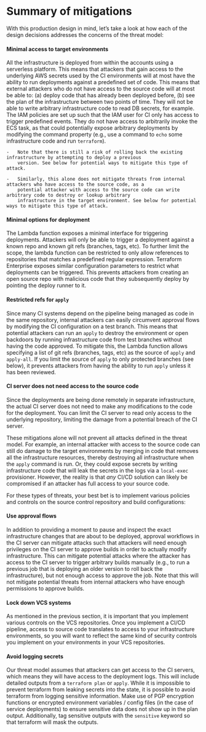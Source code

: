 # Summary of mitigations

With this production design in mind, let’s take a look at how each of the design decisions addresses the concerns of the
threat model:

<div className="dlist">

#### Minimal access to target environments

All the infrastructure is deployed from within the accounts using a serverless platform. This means that attackers
that gain access to the underlying AWS secrets used by the CI environments will at most have the ability to run
deployments against a predefined set of code. This means that external attackers who do not have access to the source
code will at most be able to: (a) deploy code that has already been deployed before, (b) see the plan of the
infrastructure between two points of time. They will not be able to write arbitrary infrastructure code to read DB
secrets, for example. The IAM policies are set up such that the IAM user for CI only has
access to trigger predefined events. They do not have access to arbitrarily invoke the ECS task, as that could
potentially expose arbitrary deployments by modifying the command property (e.g., use a command to `echo` some
infrastructure code and run `terraform`).

</div>

    -   Note that there is still a risk of rolling back the existing infrastructure by attempting to deploy a previous
        version. See below for potential ways to mitigate this type of attack.

    -   Similarly, this alone does not mitigate threats from internal attackers who have access to the source code, as a
        potential attacker with access to the source code can write arbitrary code to destroy or lookup arbitrary
        infrastructure in the target environment. See below for potential ways to mitigate this type of attack.

<div className="dlist">

#### Minimal options for deployment

The Lambda function exposes a minimal interface for triggering deployments. Attackers will only be able to trigger a
deployment against a known repo and known git refs (branches, tags, etc). To further limit the scope, the lambda
function can be restricted to only allow references to repositories that matches a predefined regular expression.
Terraform Enterprise exposes similar configuration parameters to restrict what deployments can be triggered. This
prevents attackers from creating an open source repo with malicious code that they subsequently deploy by pointing the
deploy runner to it.

#### Restricted refs for `apply`

Since many CI systems depend on the pipeline being managed as code in the same repository, internal attackers can
easily circumvent approval flows by modifying the CI configuration on a test branch. This means that potential
attackers can run an `apply` to destroy the environment or open backdoors by running infrastructure code from test
branches without having the code approved. To mitigate this, the Lambda function allows specifying a list of git refs
(branches, tags, etc) as the source of `apply` and `apply-all`. If you limit the source of `apply` to only protected
branches (see below), it prevents attackers from having the ability to run `apply` unless it has been reviewed.

#### CI server does not need access to the source code

Since the deployments are being done remotely in separate infrastructure, the actual CI server does not need to make
any modifications to the code for the deployment. You can limit the CI server to read only access to the underlying
repository, limiting the damage from a potential breach of the CI server.

</div>

These mitigations alone will not prevent all attacks defined in the threat model. For example, an internal
attacker with access to the source code can still do damage to the target environments by merging in code that removes
all the infrastructure resources, thereby destroying all infrastructure when the `apply` command is run. Or, they could
expose secrets by writing infrastructure code that will leak the secrets in the logs via a `local-exec` provisioner.
However, the reality is that _any_ CI/CD solution can likely be compromised if an attacker has full access to your source code.

For these types of threats, your best bet is to implement various policies and controls on the source control repository
and build configurations:

<div className="dlist">

#### Use approval flows

In addition to providing a moment to pause and inspect the exact infrastructure changes that are about to be deployed,
approval workflows in the CI server can mitigate attacks such that attackers will need enough privileges on the CI
server to approve builds in order to actually modify infrastructure. This can mitigate potential attacks where the
attacker has access to the CI server to trigger arbitrary builds manually (e.g., to run a previous job that is deploying
an older version to roll back the infrastructure), but not enough access to approve the job. Note that this will not
mitigate potential threats from internal attackers who have enough permissions to approve builds.

#### Lock down VCS systems

As mentioned in the previous section, it is important that you implement various controls on the VCS repositories.
Once you implement a CI/CD pipeline, access to source code translates to access to your infrastructure environments,
so you will want to reflect the same kind of security controls you implement on your environments in your VCS
repositories.

#### Avoid logging secrets

Our threat model assumes that attackers can get access to the CI servers, which means they will have access to the
deployment logs. This will include detailed outputs from a `terraform plan` or `apply`. While it is impossible to
prevent terraform from leaking secrets into the state, it is possible to avoid terraform from logging sensitive
information. Make use of PGP encryption functions or encrypted environment variables / config files (in the case of
service deployments) to ensure sensitive data does not show up in the plan output. Additionally, tag sensitive outputs
with the `sensitive` keyword so that terraform will mask the outputs.

</div>


<!-- ##DOCS-SOURCER-START
{"sourcePlugin":"local-copier","hash":"a11ceab4a04a9730d22dad8113b22d42"}
##DOCS-SOURCER-END -->
